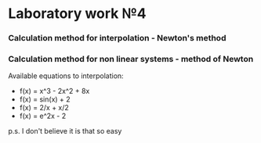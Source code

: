 # Laboratory work №4

### Calculation method for interpolation - Newton's method


### Calculation method for non linear systems - method of Newton
Available equations to interpolation:
* f(x) = x^3 - 2x^2 + 8x
* f(x) = sin(x) + 2
* f(x) = 2/x + x/2
* f(x) = e^2x - 2

p.s. I don't believe it is that so easy